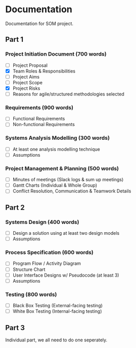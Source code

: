 # Documentation
Documentation for SOM project.

## Part 1
### Project Initiation Document (700 words)
- [ ] Project Proposal
- [x] Team Roles & Responsibilities
- [ ] Project Aims
- [ ] Project Scope
- [x] Project Risks
- [ ] Reasons for agile/structured methodologies selected

### Requirements (900 words)
- [ ] Functional Requirements
- [ ] Non-functional Requirements

### Systems Analysis Modelling (300 words)
- [ ] At least one analysis modelling technique
- [ ] Assumptions

### Project Management & Planning (500 words)
- [ ] Minutes of meetings (Slack logs & sum up meetings)
- [ ] Gantt Charts (Individual & Whole Group)
- [ ] Conflict Resolution, Communication & Teamwork Details

## Part 2
### Systems Design (400 words)
- [ ] Design a solution using at least two design models
- [ ] Assumptions

### Process Specification (600 words)
- [ ] Program Flow / Activity Diagram
- [ ] Structure Chart
- [ ] User Interface Designs w/ Pseudocode (at least 3)
- [ ] Assumptions

### Testing (800 words)
- [ ] Black Box Testing (External-facing testing)
- [ ] White Box Testing (Internal-facing testing)

## Part 3
Individual part, we all need to do one seperately.

